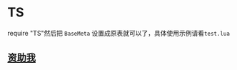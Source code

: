 # TS




require "TS"然后把 `BaseMeta` 设置成原表就可以了，具体使用示例请看`test.lua`
    
## [资助我](https://qq292.github.io://qq292.github.io/)

